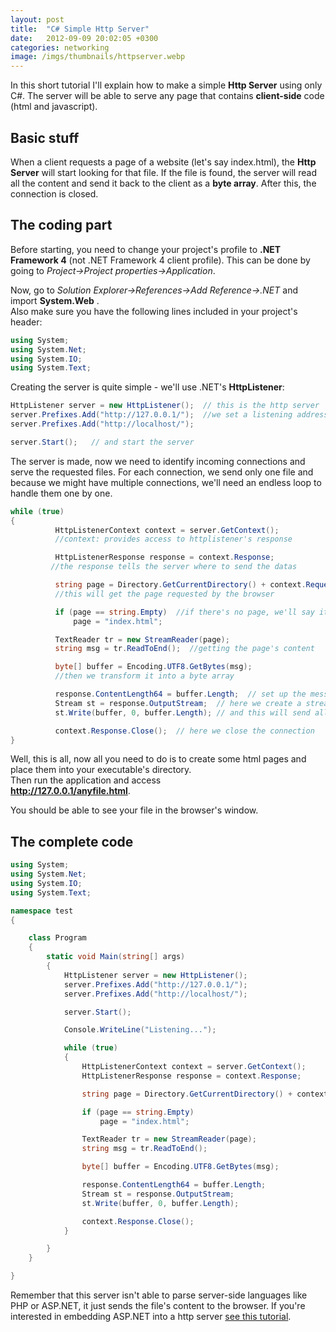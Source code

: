 ```yaml
---
layout: post
title:  "C# Simple Http Server"
date:   2012-09-09 20:02:05 +0300
categories: networking
image: /imgs/thumbnails/httpserver.webp
---
```


In this short tutorial I'll explain how to make a simple **Http Server** using only C#. The server will be able to serve any page that contains **client-side** code (html and javascript).

## Basic stuff

When a client requests a page of a website (let's say index.html), the **Http Server** will start looking for that file. If the file is found, the server will read all the content and send it back to the client as a **byte array**. After this, the connection is closed.

## The coding part

Before starting, you need to change your project's profile to **.NET Framework 4** (not .NET Framework 4 client profile). This can be done by going to _Project->Project properties->Application_.

Now, go to _Solution Explorer->References->Add Reference->.NET_ and import **System.Web** .  
Also make sure you have the following lines included in your project's header:

```csharp
using System;
using System.Net;
using System.IO;
using System.Text;
```

Creating the server is quite simple - we'll use .NET's **HttpListener**:

```csharp
HttpListener server = new HttpListener();  // this is the http server
server.Prefixes.Add("http://127.0.0.1/");  //we set a listening address here (localhost)
server.Prefixes.Add("http://localhost/");

server.Start();   // and start the server
```

The server is made, now we need to identify incoming connections and serve the requested files. For each connection, we send only one file and because we might have multiple connections, we'll need an endless loop to handle them one by one.

```csharp
while (true)
{
          HttpListenerContext context = server.GetContext();  
          //context: provides access to httplistener's response

          HttpListenerResponse response = context.Response; 
         //the response tells the server where to send the datas

          string page = Directory.GetCurrentDirectory() + context.Request.Url.LocalPath;
          //this will get the page requested by the browser 

          if (page == string.Empty)  //if there's no page, we'll say it's index.html
              page = "index.html"; 

          TextReader tr = new StreamReader(page);  
          string msg = tr.ReadToEnd();  //getting the page's content

          byte[] buffer = Encoding.UTF8.GetBytes(msg);   
          //then we transform it into a byte array

          response.ContentLength64 = buffer.Length;  // set up the messasge's length
          Stream st = response.OutputStream;  // here we create a stream to send the message
          st.Write(buffer, 0, buffer.Length); // and this will send all the content to the browser

          context.Response.Close();  // here we close the connection
}
```

Well, this is all, now all you need to do is to create some html pages and place them into your executable's directory.  
Then run the application and access  
**http://127.0.0.1/anyfile.html**.

You should be able to see your file in the browser's window.

## The complete code

```csharp
using System;
using System.Net;
using System.IO;
using System.Text;

namespace test
{

    class Program
    {
        static void Main(string[] args)
        {
            HttpListener server = new HttpListener();
            server.Prefixes.Add("http://127.0.0.1/");
            server.Prefixes.Add("http://localhost/");

            server.Start();

            Console.WriteLine("Listening...");

            while (true)
            {
                HttpListenerContext context = server.GetContext();
                HttpListenerResponse response = context.Response;

                string page = Directory.GetCurrentDirectory() + context.Request.Url.LocalPath;

                if (page == string.Empty)
                    page = "index.html";

                TextReader tr = new StreamReader(page);
                string msg = tr.ReadToEnd();

                byte[] buffer = Encoding.UTF8.GetBytes(msg);

                response.ContentLength64 = buffer.Length;
                Stream st = response.OutputStream;
                st.Write(buffer, 0, buffer.Length);

                context.Response.Close();
            }

        }
    }

}
```

Remember that this server isn't able to parse server-side languages like PHP or ASP.NET, it just sends the file's content to the browser. If you're interested in embedding ASP.NET into a http server [see this tutorial](http://www.codingvision.net/networking/c-http-server-with-aspnet).